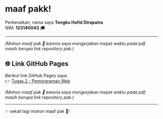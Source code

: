# maaf pakk!  

Perkenalkan, nama saya **Tengku Hafid Diraputra**  
NIM: **123140043** 🎓  

---
*(Mohon maaf pak 🙏 karena saya mengerjakan mepet waktu pada pdf masih berupa link repository pak.)*  

## 🌐 Link GitHub Pages
Berikut link GitHub Pages saya:  
👉 [Tugas 2 - Pemrograman Web](https://thdptr.github.io/tugas2_pemweb/)

*(Mohon maaf pak 🙏 karena saya mengerjakan mepet waktu pada pdf masih berupa link repository pak.)*  

---

✨ sekali lagi mohon maaf pak 🙏!
